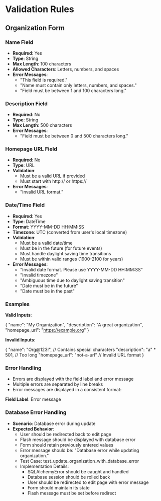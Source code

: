 # Validation Rules

## Organization Form

### Name Field
- **Required**: Yes
- **Type**: String
- **Max Length**: 100 characters
- **Allowed Characters**: Letters, numbers, and spaces
- **Error Messages**:
  - "This field is required."
  - "Name must contain only letters, numbers, and spaces."
  - "Field must be between 1 and 100 characters long."

### Description Field
- **Required**: No
- **Type**: String
- **Max Length**: 500 characters
- **Error Messages**:
  - "Field must be between 0 and 500 characters long."

### Homepage URL Field
- **Required**: No
- **Type**: URL
- **Validation**:
  - Must be a valid URL if provided
  - Must start with http:// or https://
- **Error Messages**:
  - "Invalid URL format."

### Date/Time Field
- **Required**: Yes
- **Type**: DateTime
- **Format**: YYYY-MM-DD HH:MM:SS
- **Timezone**: UTC (converted from user's local timezone)
- **Validation**:
  - Must be a valid date/time
  - Must be in the future (for future events)
  - Must handle daylight saving time transitions
  - Must be within valid ranges (1900-2100 for years)
- **Error Messages**:
  - "Invalid date format. Please use YYYY-MM-DD HH:MM:SS"
  - "Invalid timezone"
  - "Ambiguous time due to daylight saving transition"
  - "Date must be in the future"
  - "Date must be in the past"

### Examples

**Valid Inputs**:

{
    "name": "My Organization",
    "description": "A great organization",
    "homepage_url": "https://example.org"
}


**Invalid Inputs**:

{
    "name": "Org@123!",  // Contains special characters
    "description": "a" * 501,  // Too long
    "homepage_url": "not-a-url"  // Invalid URL format
}


### Error Handling
- Errors are displayed with the field label and error message
- Multiple errors are separated by line breaks
- Error messages are displayed in a consistent format:
<div class="error-message">
    <strong>Field Label</strong>: Error message
</div>

### Database Error Handling
- **Scenario**: Database error during update
- **Expected Behavior**:
  * User should be redirected back to edit page
  * Flash message should be displayed with database error
  * Form should retain previously entered values
  * Error message should be: "Database error while updating organization."
  * Test Case: test_update_organization_with_database_error
  * Implementation Details:
    - SQLAlchemyError should be caught and handled
    - Database session should be rolled back
    - User should be redirected to edit page with error message
    - Form should maintain its state
    - Flash message must be set before redirect

